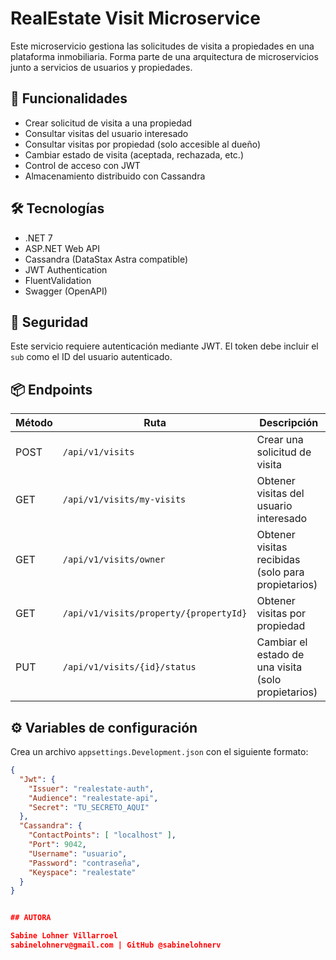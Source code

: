 # RealEstate Visit Microservice

Este microservicio gestiona las solicitudes de visita a propiedades en una plataforma inmobiliaria. Forma parte de una arquitectura de microservicios junto a servicios de usuarios y propiedades.

## 🚀 Funcionalidades

- Crear solicitud de visita a una propiedad
- Consultar visitas del usuario interesado
- Consultar visitas por propiedad (solo accesible al dueño)
- Cambiar estado de visita (aceptada, rechazada, etc.)
- Control de acceso con JWT
- Almacenamiento distribuido con Cassandra

## 🛠️ Tecnologías

- .NET 7
- ASP.NET Web API
- Cassandra (DataStax Astra compatible)
- JWT Authentication
- FluentValidation
- Swagger (OpenAPI)

## 🔐 Seguridad

Este servicio requiere autenticación mediante JWT. El token debe incluir el `sub` como el ID del usuario autenticado.

## 📦 Endpoints

| Método | Ruta | Descripción |
|--------|------|-------------|
| POST | `/api/v1/visits` | Crear una solicitud de visita |
| GET | `/api/v1/visits/my-visits` | Obtener visitas del usuario interesado |
| GET | `/api/v1/visits/owner` | Obtener visitas recibidas (solo para propietarios) |
| GET | `/api/v1/visits/property/{propertyId}` | Obtener visitas por propiedad |
| PUT | `/api/v1/visits/{id}/status` | Cambiar el estado de una visita (solo propietarios) |

## ⚙️ Variables de configuración

Crea un archivo `appsettings.Development.json` con el siguiente formato:

```json
{
  "Jwt": {
    "Issuer": "realestate-auth",
    "Audience": "realestate-api",
    "Secret": "TU_SECRETO_AQUI"
  },
  "Cassandra": {
    "ContactPoints": [ "localhost" ],
    "Port": 9042,
    "Username": "usuario",
    "Password": "contraseña",
    "Keyspace": "realestate"
  }
}


## AUTORA

Sabine Lohner Villarroel
sabinelohnerv@gmail.com | GitHub @sabinelohnerv
